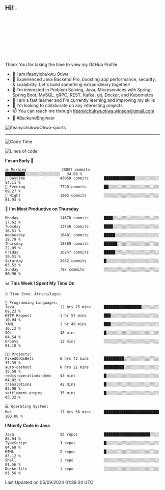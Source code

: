 <!-- BLOG-POST-LIST:START --><!-- BLOG-POST-LIST:END -->

## Hi! <img src="https://media.giphy.com/media/hvRJCLFzcasrR4ia7z/giphy.gif" width="4%"> 

Thank You for taking the time to view my GitHub Profile

- 👋 I am Ifeanyichukwu Otiwa
- 🚀 Experienced Java Backend Pro, boosting app performance, security, & scalability. Let's build something extraordinary together!
- 👀 I'm interested in Problem Solving, Java, Microservices with Spring, Spring Boot, MySQL, gRPC, REST, Kafka, git, Docker, and Kubernetes
- 🌱 I am a fast learner and I'm currently learning and improving my skills
- 💞️ I'm looking to collaborate on any interesting projects
- 📫 You can reach me through ifeanyichukwuotiwa.winson@gmail.com
- 🚀 #BackendEngineer

<p align="left" marginTop="10px"> <img src="https://komarev.com/ghpvc/?username=ifeanyichukwuOtiwa-sports&label=Profile%20views&color=0e75b6&style=for-the-badge" alt="ifeanyichukwuOtiwa-sports" /> </p>

***

<!--START_SECTION:waka-->
![Code Time](http://img.shields.io/badge/Code%20Time-2%2C867%20hrs%2033%20mins-blue)

![Lines of code](https://img.shields.io/badge/From%20Hello%20World%20I%27ve%20Written-20.5%20million%20lines%20of%20code-blue)

**I'm an Early 🐤** 

```text
🌞 Morning                28887 commits       █████████░░░░░░░░░░░░░░░░   34.69 % 
🌆 Daytime                45050 commits       ██████████████░░░░░░░░░░░   54.11 % 
🌃 Evening                7720 commits        ██░░░░░░░░░░░░░░░░░░░░░░░   09.27 % 
🌙 Night                  1605 commits        ░░░░░░░░░░░░░░░░░░░░░░░░░   01.93 % 
```
📅 **I'm Most Productive on Thursday** 

```text
Monday                   14670 commits       ████░░░░░░░░░░░░░░░░░░░░░   17.62 % 
Tuesday                  13746 commits       ████░░░░░░░░░░░░░░░░░░░░░   16.51 % 
Wednesday                16481 commits       █████░░░░░░░░░░░░░░░░░░░░   19.79 % 
Thursday                 18389 commits       ██████░░░░░░░░░░░░░░░░░░░   22.09 % 
Friday                   16247 commits       █████░░░░░░░░░░░░░░░░░░░░   19.51 % 
Saturday                 2932 commits        █░░░░░░░░░░░░░░░░░░░░░░░░   03.52 % 
Sunday                   797 commits         ░░░░░░░░░░░░░░░░░░░░░░░░░   00.96 % 
```


📊 **This Week I Spent My Time On** 

```text
🕑︎ Time Zone: Africa/Lagos

💬 Programming Languages: 
Java                     12 hrs 25 mins      █████████████████░░░░░░░░   69.23 % 
HTTP Request             1 hr 57 mins        ███░░░░░░░░░░░░░░░░░░░░░░   10.94 % 
YAML                     1 hr 49 mins        ███░░░░░░░░░░░░░░░░░░░░░░   10.13 % 
SQL                      48 mins             █░░░░░░░░░░░░░░░░░░░░░░░░   04.54 % 
Groovy                   12 mins             ░░░░░░░░░░░░░░░░░░░░░░░░░   01.18 % 

🐱‍💻 Projects: 
FixedOddsBets            6 hrs 42 mins       █████████░░░░░░░░░░░░░░░░   37.39 % 
auto-cashout             6 hrs 22 mins       █████████░░░░░░░░░░░░░░░░   35.50 % 
redis-operations-demo    43 mins             █░░░░░░░░░░░░░░░░░░░░░░░░   04.02 % 
translations             42 mins             █░░░░░░░░░░░░░░░░░░░░░░░░   03.98 % 
settlement-engine        35 mins             █░░░░░░░░░░░░░░░░░░░░░░░░   03.32 % 

💻 Operating System: 
Mac                      17 hrs 56 mins      █████████████████████████   100.00 % 
```

**I Mostly Code in Java** 

```text
Java                     55 repos            █████████████████████░░░░   85.94 % 
TypeScript               3 repos             █░░░░░░░░░░░░░░░░░░░░░░░░   04.69 % 
HTML                     2 repos             █░░░░░░░░░░░░░░░░░░░░░░░░   03.12 % 
Shell                    1 repo              ░░░░░░░░░░░░░░░░░░░░░░░░░   01.56 % 
Dockerfile               1 repo              ░░░░░░░░░░░░░░░░░░░░░░░░░   01.56 % 
```




 Last Updated on 05/09/2024 01:39:34 UTC
<!--END_SECTION:waka-->

<!--
<p align="center">
![trophy](https://github-profile-trophy.vercel.app/?username=ifeanyichukwuOtiwa-sports&theme=onedark) (https://github.com/ryo-ma/github-profile-trophy)
</p>
-->

<!---
ifeanyi-otiwa/ifeanyi-otiwa is a ✨ special ✨ repository because its `README.md` (this file) appears on your GitHub profile.
You can click the Preview link to take a look at your changes.
--->
